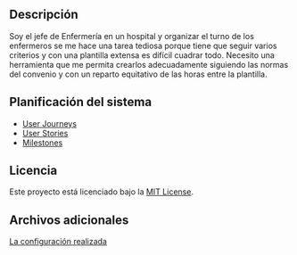 ## Descripción

Soy el jefe de Enfermería en un hospital y organizar el turno de los enfermeros se me hace una tarea tediosa porque tiene que seguir varios criterios y con una plantilla extensa es difícil cuadrar todo. Necesito una herramienta que me permita crearlos adecuadamente siguiendo las normas del convenio y con un reparto equitativo de las horas entre la plantilla.

## Planificación del sistema
- [User Journeys](docs/user_journey.md)
- [User Stories](docs/user_stories.md)
- [Milestones](docs/milestones.md)

## Licencia

Este proyecto está licenciado bajo la [MIT License](./LICENSE).

## Archivos adicionales

[La configuración realizada](./configuracion.md)


